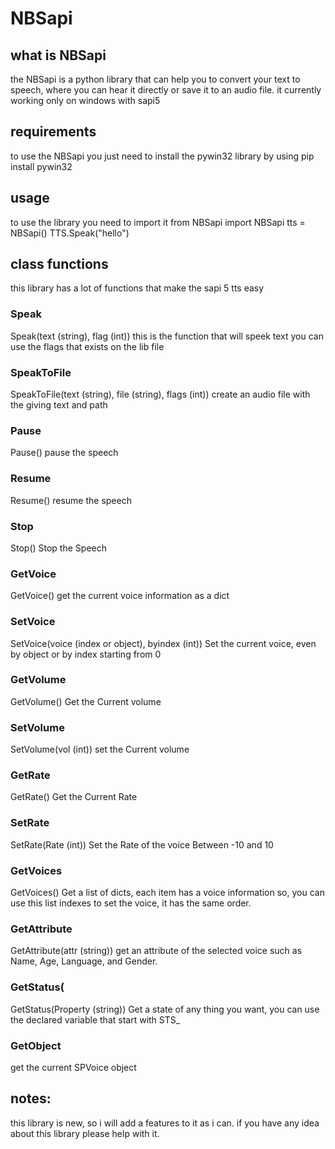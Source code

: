 # NBSapi
## what is NBSapi
the NBSapi is a python library that can help you to convert your text to speech, where you can hear it directly or save it to an audio file.
it currently working only on windows with sapi5
## requirements
to use the NBSapi you just need to install the pywin32 library by using
pip install pywin32
## usage
to use the library you need to import it
from NBSapi import NBSapi
tts = NBSapi()
TTS.Speak("hello")

## class functions
this library has a lot of functions that make the sapi 5 tts easy

### Speak
Speak(text (string), flag (int))
this is the function that will speek text
you can use the flags that exists on the lib file

### SpeakToFile
SpeakToFile(text (string), file (string), flags (int))
create an audio file with the giving text and path

### Pause
Pause()
pause the speech

### Resume
Resume()
resume the speech

### Stop
Stop()
Stop the Speech

### GetVoice
GetVoice()
get the current voice information as a dict

### SetVoice
SetVoice(voice (index or object), byindex (int))
Set the current voice, even by object or by index starting from 0

### GetVolume
GetVolume()
Get the Current volume

### SetVolume
SetVolume(vol (int))
set the Current volume

### GetRate
GetRate()
Get the Current Rate

### SetRate
SetRate(Rate (int))
Set the Rate of the voice Between -10 and 10

### GetVoices
GetVoices()
Get a list of dicts, each item has a voice information
so, you can use this list indexes to set the voice, it has the same order.

### GetAttribute
GetAttribute(attr (string))
get an attribute of the selected voice such as Name, Age, Language, and Gender.

### GetStatus(
GetStatus(Property (string))
Get a state of any thing you want, you can use the declared variable that start with STS_

### GetObject
get the current SPVoice object


## notes:
this library is new, so i will add a features to it as i can.
if you have any idea about this library please help with it.